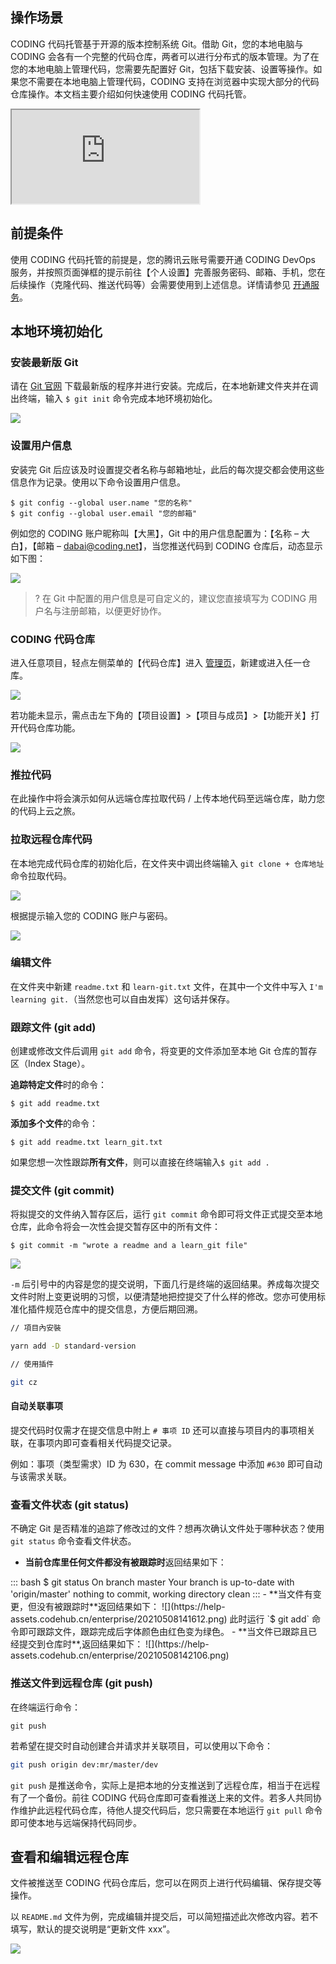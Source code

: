 ## 操作场景
CODING 代码托管基于开源的版本控制系统 Git。借助 Git，您的本地电脑与 CODING 会各有一个完整的代码仓库，两者可以进行分布式的版本管理。为了在您的本地电脑上管理代码，您需要先配置好 Git，包括下载安装、设置等操作。如果您不需要在本地电脑上管理代码，CODING 支持在浏览器中实现大部分的代码仓库操作。本文档主要介绍如何快速使用 CODING 代码托管。
<div class="doc-video-mod"><iframe src="https://cloud.tencent.com/edu/learning/quick-play/2507-42343?source=gw.doc.media&withPoster=1&notip=1"></iframe></div>

## 前提条件
使用 CODING 代码托管的前提是，您的腾讯云账号需要开通 CODING DevOps 服务，并按照页面弹框的提示前往【个人设置】完善服务密码、邮箱、手机，您在后续操作（克隆代码、推送代码等）会需要使用到上述信息。详情请参见 [开通服务](https://cloud.tencent.com/document/product/1112/37264)。

## 本地环境初始化

### 安装最新版 Git

请在 [Git 官网](https://git-scm.com/downloads) 下载最新版的程序并进行安装。完成后，在本地新建文件夹并在调出终端，输入 `$ git init` 命令完成本地环境初始化。

![](https://help-assets.codehub.cn/enterprise/20210508113102.png)

### 设置用户信息[](#user-config)

安装完 Git 后应该及时设置提交者名称与邮箱地址，此后的每次提交都会使用这些信息作为记录。使用以下命令设置用户信息。

```shell
$ git config --global user.name "您的名称"
$ git config --global user.email "您的邮箱"
```

例如您的 CODING 账户昵称叫【大黑】，Git 中的用户信息配置为：【名称 – 大白】，【邮箱 – dabai@coding.net】，当您推送代码到 CODING 仓库后，动态显示如下图：

![](https://help-assets.codehub.cn/enterprise/20210506180414.png)

>? 在 Git 中配置的用户信息是可自定义的，建议您直接填写为 CODING 用户名与注册邮箱，以便更好协作。

### CODING 代码仓库[](#remote-repo)

进入任意项目，轻点左侧菜单的【代码仓库】进入 [管理页](https://cloud.tencent.com/document/product/1112/57836)，新建或进入任一仓库。

![](https://help-assets.codehub.cn/enterprise/20210510103140.png)

若功能未显示，需点击左下角的【项目设置】>【项目与成员】>【功能开关】打开代码仓库功能。

![](https://help-assets.codehub.cn/enterprise/20210508112330.png)

### 推拉代码[](#push-pull)

在此操作中将会演示如何从远端仓库拉取代码 / 上传本地代码至远端仓库，助力您的代码上云之旅。

### 拉取远程仓库代码[](#pull)

在本地完成代码仓库的初始化后，在文件夹中调出终端输入 `git clone + 仓库地址` 命令拉取代码。

![](https://help-assets.codehub.cn/enterprise/20200324140219.png)

根据提示输入您的 CODING 账户与密码。

![](https://help-assets.codehub.cn/enterprise/20210506195220.png)

### 编辑文件[](#edit)

在文件夹中新建 `readme.txt` 和 `learn-git.txt` 文件，在其中一个文件中写入 `I'm learning git.`（当然您也可以自由发挥）这句话并保存。

### 跟踪文件 (git add)[](#git-add)

创建或修改文件后调用 `git add` 命令，将变更的文件添加至本地 Git 仓库的暂存区（Index Stage）。

**追踪特定文件**时的命令：

```shell
$ git add readme.txt
```

**添加多个文件**的命令：

```shell
$ git add readme.txt learn_git.txt
```

如果您想一次性跟踪**所有文件**，则可以直接在终端输入`$ git add .` 

### 提交文件 (git commit)[](#git-commit)

将拟提交的文件纳入暂存区后，运行 `git commit` 命令即可将文件正式提交至本地仓库，此命令将会一次性会提交暂存区中的所有文件：

```shell
$ git commit -m "wrote a readme and a learn_git file"
```

![](https://help-assets.codehub.cn/enterprise/20210508140906.png)

`-m` 后引号中的内容是您的提交说明，下面几行是终端的返回结果。养成每次提交文件时附上变更说明的习惯，以便清楚地把控提交了什么样的修改。您亦可使用标准化插件规范仓库中的提交信息，方便后期回溯。

```bash
// 項目內安裝

yarn add -D standard-version

// 使用插件

git cz
```

#### 自动关联事项

提交代码时仅需才在提交信息中附上 `# 事项 ID` 还可以直接与项目内的事项相关联，在事项内即可查看相关代码提交记录。

例如：事项（类型需求）ID 为 630，在 commit message 中添加 `#630` 即可自动与该需求关联。


### 查看文件状态 (git status)[](#git-status)

不确定 Git 是否精准的追踪了修改过的文件？想再次确认文件处于哪种状态？使用 `git status` 命令查看文件状态。

- **当前仓库里任何文件都没有被跟踪时**返回结果如下：
<dx-codeblock>
:::  bash
$ git status
On branch master
Your branch is up-to-date with 'origin/master'
nothing to commit, working directory clean
:::
</dx-codeblock>
- **当文件有变更，但没有被跟踪时**返回结果如下：
![](https://help-assets.codehub.cn/enterprise/20210508141612.png)
此时运行 `$ git add` 命令即可跟踪文件，跟踪完成后字体颜色由红色变为绿色。
- **当文件已跟踪且已经提交到仓库时**,返回结果如下：
![](https://help-assets.codehub.cn/enterprise/20210508142106.png)

### 推送文件到远程仓库 (git push)[](#git-push)

在终端运行命令：

```shell
git push
```

若希望在提交时自动创建合并请求并关联项目，可以使用以下命令：

```bash
git push origin dev:mr/master/dev
```

`git push` 是推送命令，实际上是把本地的分支推送到了远程仓库，相当于在远程有了一个备份。前往 CODING 代码仓库即可查看推送上来的文件。若多人共同协作维护此远程代码仓库，待他人提交代码后，您只需要在本地运行 `git pull` 命令即可使本地与远端保持代码同步。

## 查看和编辑远程仓库[](#view-modify)

文件被推送至 CODING 代码仓库后，您可以在网页上进行代码编辑、保存提交等操作。

以 `README.md` 文件为例，完成编辑并提交后，可以简短描述此次修改内容。若不填写，默认的提交说明是“更新文件 xxx”。

![](https://help-assets.codehub.cn/enterprise/20210508145129.png)

